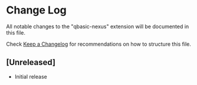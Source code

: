 # Change Log

All notable changes to the "qbasic-nexus" extension will be documented in this file.

Check [Keep a Changelog](http://keepachangelog.com/) for recommendations on how to structure this file.

## [Unreleased]

- Initial release